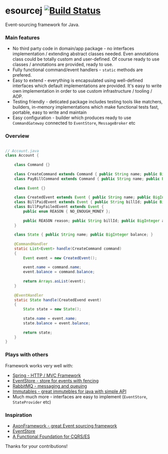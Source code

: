 esourcej [![Build Status](https://circleci.com/gh/esourcej/esourcej.svg)](https://circleci.com/gh/esourcej/esourcej)
========

Event-sourcing framework for Java.

### Main features

- No third party code in domain/app package - no interfaces implementation / extending abstract classes needed.
  Even annotations class could be totally custom and user-defined. Of course ready to use classes / annotations are 
  provided, ready to use.
- Fully functional command/event handlers - `static` methods are prefered.
- Easy to extend - everything is encapsulated using well-defined interfaces which default implementations are provided. 
  It's easy to write own implementation in order to use custom infrastructure / tooling / AOP.
- Testing friendly - deticated package includes testing tools like matchers, builders, in-memory implementations 
  which make functional tests fast, portable, easy to write and maintain
- Easy configuration - builder which produces ready to use `CommandGateway` connected to `EventStore`, `MessageBroker` etc

### Overview

```java

// Account.java
class Account {
    
    class Command {}
    
    class CreateCommand extends Command { public String name; public BigInteger balance; }
    class PayBillCommand extends Command { public String name; public BigInteger balance; }
    
    class Event {}
    
    class CreatedEvent extends Event { public String name; public BigInteger balance; } 
    class BillPaidEvent extends Event { public String billId; public BigInteger amount; } 
    class BillPayFailedEvent extends Event { 
        public enum REASON { NO_ENOUGH_MONEY };
        
        public REASON reason; public String billId; public BigInteger amount;
    }
    
    class State { public String name; public BigInteger balance; }
    
    @CommandHandler
    static List<Event> handle(CreateCommand command)
    {
        Event event = new CreatedEvent();
        
        event.name = command.name;
        event.balance = command.balance;
        
        return Arrays.asList(event);
    }
    
    @EventHandler
    static State handle(CreatedEvend event)
    {
        State state = new State();
        
        state.name = event.name;
        state.balance = event.balance;
        
        return state;
    }
}
```

### Plays with others

Framework works very well with:

- [Spring - HTTP / MVC Framework](https://spring.io)
- [EventStore - store for events with fencing](https://eventstore.org)
- [RabbitMQ - messaging and queuing](https://www.rabbitmq.com)
- [Immutables - great immutebles for java with simple API](https://immutables.github.io)
- Much much more - interfaces are easy to implement (`EventStore`, `StateProvider` etc)

### Inspiration

- [AxonFramework - great Event sourcing framework](http://www.axonframework.org)
- [EventStore](https://eventstore.org)
- [A Functional Foundation for CQRS/ES](http://verraes.net/2014/05/functional-foundation-for-cqrs-event-sourcing/)

Thanks for your contributions!
